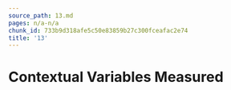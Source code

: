 ```yaml
---
source_path: 13.md
pages: n/a-n/a
chunk_id: 733b9d318afe5c50e83859b27c300fceafac2e74
title: '13'
---
```

# Contextual Variables Measured
